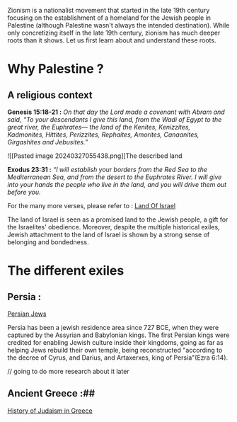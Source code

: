

Zionism is a nationalist movement that started in the late 19th century focusing on the establishment of a homeland for the Jewish people in Palestine (although Palestine wasn't always the intended destination). While only concretizing itself in the late 19th century, zionism has much deeper roots than it shows. Let us first learn about and understand these roots.  



# Why Palestine ?



## A religious context 

**Genesis 15:18-21 :** *On that day the Lord made a covenant with Abram and said, “To your descendants I give this land, from the Wadi of Egypt to the great river, the Euphrates— the land of the Kenites, Kenizzites, Kadmonites, Hittites, Perizzites, Rephaites, Amorites, Canaanites, Girgashites and Jebusites.”*

![[Pasted image 20240327055438.png]]The described land 


**Exodus 23:31 :** *“I will establish your borders from the Red Sea to the Mediterranean Sea, and from the desert to the Euphrates River. I will give into your hands the people who live in the land, and you will drive them out before you.*


For the many more verses, please refer to : [Land Of Israel](https://en.wikipedia.org/wiki/Land_of_Israel#Biblical_borders)




The land of Israel is seen as a promised land to the Jewish people, a gift for the Israelites' obedience. Moreover, despite the multiple historical exiles, Jewish attachment to the land of Israel is shown by a strong sense of belonging and bondedness. 



# The different exiles 

## Persia :

[Persian Jews](https://en.wikipedia.org/wiki/Persian_Jews)

Persia has been a jewish residence area since 727 BCE, when they were captured by the Assyrian and Babylonian kings. The first Persian kings were credited for enabling Jewish culture inside their kingdoms, going as far as helping Jews rebuild their own temple, being reconstructed "according to the decree of Cyrus, and Darius, and Artaxerxes, king of Persia"(Ezra 6:14).


// going to do more research about it later




## Ancient Greece :##


[History of Judaism in Greece](https://en.wikipedia.org/wiki/History_of_the_Jews_in_Greece#History_of_Judaism_in_Greece)




